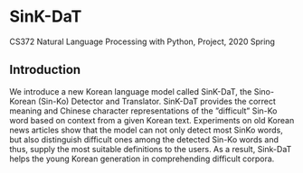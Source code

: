 # SinK-DaT
CS372 Natural Language Processing with Python, Project, 2020 Spring

## Introduction
We introduce a new Korean language model called SinK-DaT, the Sino-Korean (Sin-Ko) Detector and Translator. 
SinK-DaT provides the correct meaning and Chinese character representations of the ”difficult” Sin-Ko word based on context from a given Korean text. 
Experiments on old Korean news articles show that the model can not only detect most SinKo words, but also distinguish difficult ones among the detected Sin-Ko words and thus, supply the most suitable definitions to the users. 
As a result, Sink-DaT helps the young Korean generation in comprehending difficult corpora.
